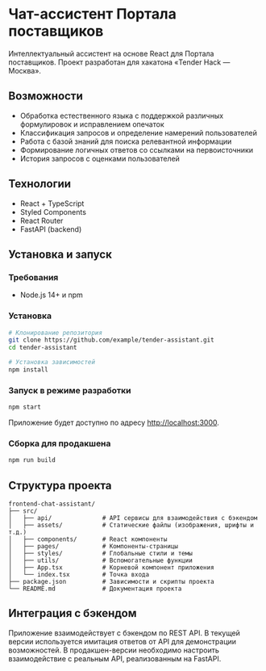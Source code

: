# Чат-ассистент Портала поставщиков

Интеллектуальный ассистент на основе React для Портала поставщиков. Проект разработан для хакатона «Tender Hack — Москва».

## Возможности

- Обработка естественного языка с поддержкой различных формулировок и исправлением опечаток
- Классификация запросов и определение намерений пользователей
- Работа с базой знаний для поиска релевантной информации
- Формирование логичных ответов со ссылками на первоисточники
- История запросов с оценками пользователей

## Технологии

- React + TypeScript
- Styled Components
- React Router
- FastAPI (backend)

## Установка и запуск

### Требования

- Node.js 14+ и npm

### Установка

```bash
# Клонирование репозитория
git clone https://github.com/example/tender-assistant.git
cd tender-assistant

# Установка зависимостей
npm install
```

### Запуск в режиме разработки

```bash
npm start
```

Приложение будет доступно по адресу [http://localhost:3000](http://localhost:3000).

### Сборка для продакшена

```bash
npm run build
```

## Структура проекта

```
frontend-chat-assistant/
├── src/
│   ├── api/              # API сервисы для взаимодействия с бэкендом
│   ├── assets/           # Статические файлы (изображения, шрифты и т.д.)
│   ├── components/       # React компоненты
│   ├── pages/            # Компоненты-страницы
│   ├── styles/           # Глобальные стили и темы
│   ├── utils/            # Вспомогательные функции
│   ├── App.tsx           # Корневой компонент приложения
│   └── index.tsx         # Точка входа
├── package.json          # Зависимости и скрипты проекта
└── README.md             # Документация проекта
```

## Интеграция с бэкендом

Приложение взаимодействует с бэкендом по REST API. В текущей версии используется имитация ответов от API для демонстрации возможностей. В продакшен-версии необходимо настроить взаимодействие с реальным API, реализованным на FastAPI. 